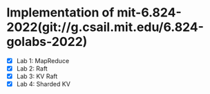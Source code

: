 # Implementation of mit-6.824-2022(git://g.csail.mit.edu/6.824-golabs-2022)

- [x] Lab 1: MapReduce 
- [x] Lab 2: Raft 
- [x] Lab 3: KV Raft 
- [x] Lab 4: Sharded KV 
